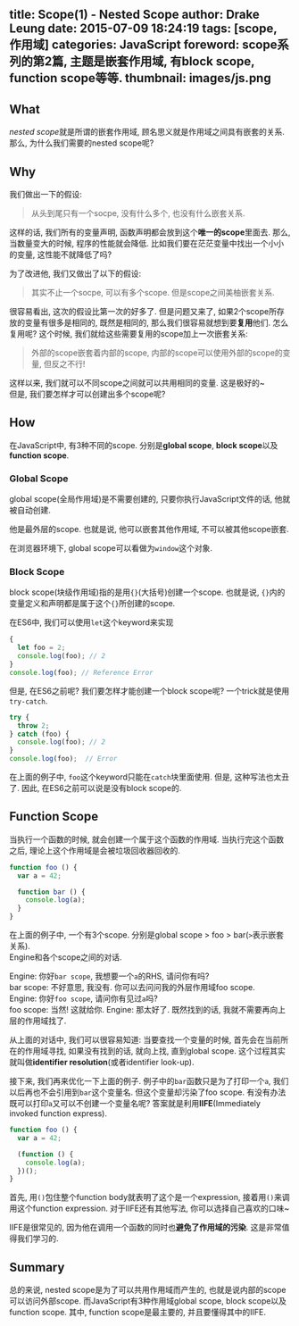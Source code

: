 title: Scope(1) - Nested Scope
author: Drake Leung
date: 2015-07-09 18:24:19
tags: [scope, 作用域]
categories: JavaScript
foreword:
  scope系列的第2篇, 主题是嵌套作用域, 有block scope, function scope等等.
thumbnail: images/js.png
---

## What
*nested scope*就是所谓的嵌套作用域, 顾名思义就是作用域之间具有嵌套的关系.  
那么, 为什么我们需要的nested scope呢?

## Why
我们做出一下的假设:

> 从头到尾只有一个socpe, 没有什么多个, 也没有什么嵌套关系.

这样的话, 我们所有的变量声明, 函数声明都会放到这个**唯一的scope**里面去. 那么, 当数量变大的时候, 程序的性能就会降低. 比如我们要在茫茫变量中找出一个小小的变量, 这性能不就降低了吗?

为了改进他, 我们又做出了以下的假设:

> 其实不止一个socpe, 可以有多个scope. 但是scope之间美柚嵌套关系.

很容易看出, 这次的假设比第一次的好多了. 但是问题又来了, 如果2个scope所存放的变量有很多是相同的, 既然是相同的, 那么我们很容易就想到要**复用**他们. 怎么复用呢? 这个时候, 我们就给这些需要复用的scope加上一次嵌套关系:

> 外部的scope嵌套着内部的scope, 内部的scope可以使用外部的scope的变量, 但反之不行!

这样以来, 我们就可以不同scope之间就可以共用相同的变量. 这是极好的~  
但是, 我们要怎样才可以创建出多个scope呢?

## How
在JavaScript中, 有3种不同的scope. 分别是**global scope**, **block scope**以及**function scope**.

### Global Scope
global scope(全局作用域)是不需要创建的, 只要你执行JavaScript文件的话, 他就被自动创建.

他是最外层的scope. 也就是说, 他可以嵌套其他作用域, 不可以被其他scope嵌套.

在浏览器环境下, global scope可以看做为`window`这个对象.

### Block Scope
block scope(块级作用域)指的是用`{}`(大括号)创建一个scope. 也就是说, `{}`内的变量定义和声明都是属于这个`{}`所创建的scope.

在ES6中, 我们可以使用`let`这个keyword来实现

```javascript
{
  let foo = 2;
  console.log(foo); // 2
}
console.log(foo); // Reference Error
```

但是, 在ES6之前呢? 我们要怎样才能创建一个block scope呢? 一个trick就是使用`try-catch`.
```javascript
try {
  throw 2;
} catch (foo) {
  console.log(foo); // 2
}
console.log(foo);  // Error
```
在上面的例子中, `foo`这个keyword只能在`catch`块里面使用. 但是, 这种写法也太丑了. 因此, 在ES6之前可以说是没有block scope的.

## Function Scope
当执行一个函数的时候, 就会创建一个属于这个函数的作用域. 当执行完这个函数之后, 理论上这个作用域是会被垃圾回收器回收的.

```javascript
function foo () {
  var a = 42;

  function bar () {
    console.log(a);
  }
}
```
在上面的例子中, 一个有3个scope. 分别是global scope > foo > bar(`>`表示嵌套关系).  
Engine和各个scope之间的对话.

Engine: 你好`bar scope`, 我想要一个`a`的RHS, 请问你有吗?  
bar scope: 不好意思, 我没有. 你可以去问问我的外层作用域foo scope.  
Engine: 你好`foo scope`, 请问你有见过`a`吗?  
foo scope: 当然! 这就给你.
Engine: 那太好了. 既然找到的话, 我就不需要再向上层的作用域找了.  

从上面的对话中, 我们可以很容易知道: 当要查找一个变量的时候, 首先会在当前所在的作用域寻找, 如果没有找到的话, 就向上找, 直到global scope. 这个过程其实就叫做**identifier resolution**(或者identifier look-up).

接下来, 我们再来优化一下上面的例子. 例子中的`bar`函数只是为了打印一个`a`, 我们以后再也不会引用到`bar`这个变量名. 但这个变量却污染了foo scope. 有没有办法既可以打印`a`又可以不创建一个变量名呢? 答案就是利用**IIFE**(Immediately invoked function express).
```javascript
function foo () {
  var a = 42;

  (function () {
    console.log(a);
  })();
}
```
首先, 用`()`包住整个function body就表明了这个是一个expression, 接着用`()`来调用这个function expression.
对于IIFE还有其他写法, 你可以选择自己喜欢的口味~

IIFE是很常见的, 因为他在调用一个函数的同时也**避免了作用域的污染**. 这是非常值得我们学习的.

## Summary
总的来说, nested scope是为了可以共用作用域而产生的, 也就是说内部的scope可以访问外部scope. 而JavaScript有3种作用域global scope, block scope以及function scope. 其中, function scope是最主要的, 并且要懂得其中的IIFE.
